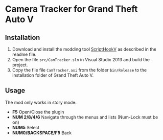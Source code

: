 # Camera Tracker for Grand Theft Auto V
## Installation
  1. Download and install the modding tool [ScriptHookV](http://www.dev-c.com/gtav/scripthookv/) as described in the readme file.
  2. Open the file `src/CamTracker.sln` in Visual Studio 2013 and build the project.
  3. Copy the file file `CamTracker.asi` from the folder `bin/Release` to the installation folder of Grand Theft Auto V. 
  
## Usage
The mod only works in story mode.
  * __F5__              Open/Close the plugin
  * __NUM 2/8/4/6__	Navigate through the menus and lists (Num-Lock must be on)
  * __NUM5__		Select
  * __NUM0/BACKSPACE/F5__ Back
